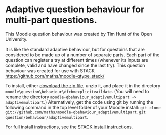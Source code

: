 # Adaptive question behaviour for multi-part questions.

This Moodle question behaviour was created by Tim Hunt of the Open University.

It is like the standard adaptive behaviour, but for questoins that are considered
to be made up of a number of separate parts. Each part of the question can register
a try at different times (whenever its inputs are complete, valid and have changed
since the last try). This question behaviour was created for use with STACK
https://github.com/maths/moodle-qtype_stack/

To install, either [download the zip file](https://github.com/maths/moodle-qbehaviour_adaptivemultipart/zipball/master), unzip it, and place it in the directory `moodle\question\behaviour\dfcbmexplicitvaildate`. (You will need to rename the directory `moodle-qbehaviour_adaptivemultipart -> adaptivemultipart`.) Alternatively, get the code using git by running the following command in the top level folder of your Moodle install: `git clone git://github.com/maths/moodle-qbehaviour_adaptivemultipart.git question/behaviour/adaptivemultipart`.

For full install instructions, see the [STACK install instructions](https://github.com/maths/moodle-qtype_stack/blob/master/doc/en/Installation/index.md).
